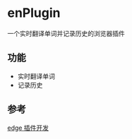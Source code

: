 # enPlugin

一个实时翻译单词并记录历史的浏览器插件

## 功能

- 实时翻译单词
- 记录历史

## 参考

[edge 插件开发](https://partner.microsoft.com/zh-cn/dashboard/microsoftedge)
